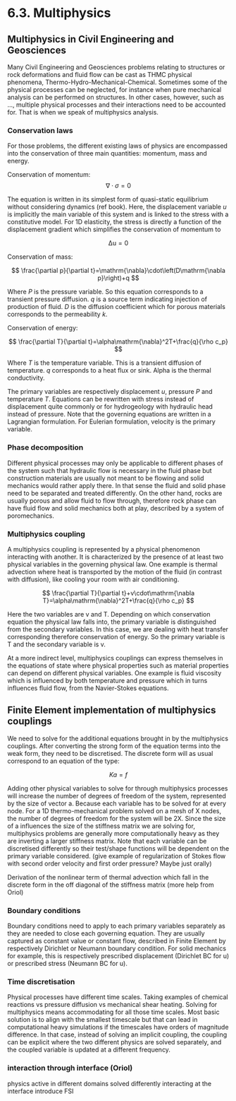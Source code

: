 # 6.3. Multiphysics

## Multiphysics in Civil Engineering and Geosciences

Many Civil Engineering and Geosciences problems relating to structures or rock deformations and fluid flow can be cast as THMC physical phenomena, Thermo-Hydro-Mechanical-Chemical. Sometimes some of the physical processes can be neglected, for instance when pure mechanical analysis can be performed on structures. In other cases, however, such as ..., multiple physical processes and their interactions need to be accounted for. That is when we speak of multiphysics analysis.

### Conservation laws
For those problems, the different existing laws of physics are encompassed into the conservation of three main quantities: momentum, mass and energy.

Conservation of momentum:
$$
\mathrm{\nabla}\cdot\sigma=0
$$

The equation is written in its simplest form of quasi-static equilibrium without considering dynamics (ref book). Here, the displacement variable $u$ is implicitly the main variable of this system and is linked to the stress with a constitutive model. For 1D elasticity, the stress is directly a function of the displacement gradient which simplifies the conservation of momentum to

$$
\mathrm{\Delta u}=0
$$

Conservation of mass:

$$
\frac{\partial p}{\partial t}=\mathrm{\nabla}\cdot\left(D\mathrm{\nabla p}\right)+q
$$

Where $P$ is the pressure variable. So this equation corresponds to a transient pressure diffusion. $q$ is a source term indicating injection of production of fluid. $D$ is the diffusion coefficient which for porous materials corresponds to the permeability $k$.

Conservation of energy:

$$
\frac{\partial T}{\partial t}=\alpha\mathrm{\nabla}^2T+\frac{q}{\rho c_p}
$$

Where $T$ is the temperature variable. This is a transient diffusion of temperature. $q$ corresponds to a heat flux or sink. Alpha is the thermal conductivity.

The primary variables are respectively displacement $u$, pressure $P$ and temperature $T$.
Equations can be rewritten with stress instead of displacement quite commonly or for hydrogeology with hydraulic head instead of pressure.
Note that the governing equations are written in a Lagrangian formulation. For Eulerian formulation, velocity is the primary variable.

### Phase decomposition
Different physical processes may only be applicable to different phases of the system such that hydraulic flow is necessary in the fluid phase but construction materials are usually not meant to be flowing and solid mechanics would rather apply there. In that sense the fluid and solid phase need to be separated and treated differently. On the other hand, rocks are usually porous and allow fluid to flow through, therefore rock phase can have fluid flow and solid mechanics both at play, described by a system of poromechanics.

### Multiphysics coupling
A multiphysics coupling is represented by a physical phenomenon interacting with another. It is characterized by the presence of at least two physical variables in the governing physical law. One example is thermal advection where heat is transported by the motion of the fluid (in contrast with diffusion), like cooling your room with air conditioning.

$$
\frac{\partial T}{\partial t}+v\cdot\mathrm{\nabla T}=\alpha\mathrm{\nabla}^2T+\frac{q}{\rho c_p}
$$

Here the two variables are v and T. Depending on which conservation equation the physical law falls into, the primary variable is distinguished from the secondary variables. In this case, we are dealing with heat transfer corresponding therefore conservation of energy. So the primary variable is T and the secondary variable is v.

At a more indirect level, multiphysics couplings can express themselves in the equations of state where physical properties such as material properties can depend on different physical variables. One example is fluid viscosity which is influenced by both temperature and pressure which in turns influences fluid flow, from the Navier-Stokes equations.


## Finite Element implementation of multiphysics couplings

We need to solve for the additional equations brought in by the multiphysics couplings.
After converting the strong form of the equation terms into the weak form, they need to be discretised.
The discrete form will as usual correspond to an equation of the type:

$$
K a = f
$$

Adding other physical variables to solve for through multiphysics processes will increase the number of degrees of freedom of the system, represented by the size of vector a. Because each variable has to be solved for at every node. For a 1D thermo-mechanical problem solved on a mesh of X nodes, the number of degrees of freedom for the system will be 2X.
Since the size of a influences the size of the stiffness matrix we are solving for, multiphysics problems are generally more computationally heavy as they are inverting a larger stiffness matrix.
Note that each variable can be discretised differently so their test/shape functions will be dependent on the primary variable considered. (give example of regularization of Stokes flow with second order velocity and first order pressure? Maybe just orally)

Derivation of the nonlinear term of thermal advection which fall in the discrete form in the off diagonal of the stiffness matrix (more help from Oriol)

### Boundary conditions

Boundary conditions need to apply to each primary variables separately as they are needed to close each governing equation. They are usually captured as constant value or constant flow, described in Finite Element by respectively Dirichlet or Neumann boundary condition. For solid mechanics for example, this is respectively prescribed displacement (Dirichlet BC for u) or prescribed stress (Neumann BC for u).

### Time discretisation

Physical processes have different time scales. Taking examples of chemical reactions vs pressure diffusion vs mechanical shear heating. Solving for multiphysics means accommodating for all those time scales. Most basic solution is to align with the smallest timescale but that can lead in computational heavy simulations if the timescales have orders of magnitude difference. In that case, instead of solving an implicit coupling, the coupling can be explicit where the two different physics are solved separately, and the coupled variable is updated at a different frequency.

### interaction through interface (Oriol)
physics active in different domains
solved differently
interacting at the interface
introduce FSI

